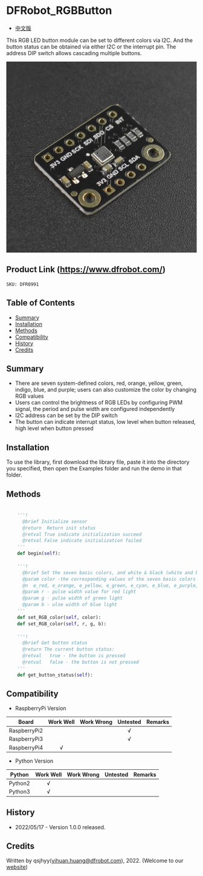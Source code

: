 # DFRobot_RGBButton
* [中文版](./README_CN.md)

This RGB LED button module can be set to different colors via I2C. And the button status can be obtained via either I2C or the interrupt pin. The address DIP switch allows cascading multiple buttons.

![产品实物图](../../resources/images/RGBButton.png)


## Product Link (https://www.dfrobot.com/)
    SKU: DFR0991


## Table of Contents

* [Summary](#summary)
* [Installation](#installation)
* [Methods](#methods)
* [Compatibility](#compatibility)
* [History](#history)
* [Credits](#credits)


## Summary

* There are seven system-defined colors, red, orange, yellow, green, indigo, blue, and purple; users can also customize the color by changing RGB values
* Users can control the brightness of RGB LEDs by configuring PWM signal, the period and pulse width are configured independently
* I2C address can be set by the DIP switch
* The button can indicate interrupt status, low level when button released, high level when button pressed


## Installation

To use the library, first download the library file, paste it into the directory you specified, then open the Examples folder and run the demo in that folder.


## Methods

```python

    '''!
      @brief Initialize sensor
      @return  Return init status
      @retval True indicate initialization succeed
      @retval False indicate initialization failed
    '''
    def begin(self):

    '''!
      @brief Set the seven basic colors, and white & black (white and black correspond to on and off respectively) or set the corresponding color with RGB values
      @param color -the corresponding values of the seven basic colors and white & black: 
      @n  e_red, e_orange, e_yellow, e_green, e_cyan, e_blue, e_purple, e_white, e_black
      @param r - pulse width value for red light
      @param g - pulse width of green light
      @param b - ulse width of blue light
    '''
    def set_RGB_color(self, color):
    def set_RGB_color(self, r, g, b):

    '''!
      @brief Get button status
      @return The current button status:
      @retval   true - the button is pressed
      @retval   false - the button is not pressed
    '''
    def get_button_status(self):

```


## Compatibility

* RaspberryPi Version

| Board        | Work Well | Work Wrong | Untested | Remarks |
| ------------ | :-------: | :--------: | :------: | ------- |
| RaspberryPi2 |           |            |    √     |         |
| RaspberryPi3 |           |            |    √     |         |
| RaspberryPi4 |     √     |            |          |         |

* Python Version

| Python  | Work Well | Work Wrong | Untested | Remarks |
| ------- | :-------: | :--------: | :------: | ------- |
| Python2 |     √     |            |          |         |
| Python3 |     √     |            |          |         |


## History

- 2022/05/17 - Version 1.0.0 released.


## Credits

Written by qsjhyy(yihuan.huang@dfrobot.com), 2022. (Welcome to our [website](https://www.dfrobot.com/))

